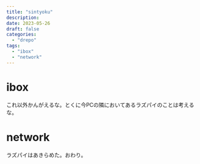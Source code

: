 ```yaml
---
title: "sintyoku"
description:
date: 2023-05-26
draft: false
categories:
  - "drepo"
tags:
  - "ibox"
  - "network"
---
```


# ibox

これ以外かんがえるな。とくに今PCの隣においてあるラズパイのことは考えるな。

# network

ラズパイはあきらめた。おわり。
